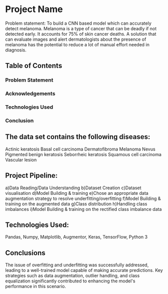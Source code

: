 # Project Name
Problem statement: To build a CNN based model which can accurately detect melanoma. Melanoma is a type of cancer that can be deadly if not detected early. It accounts for 75% of skin cancer deaths. A solution that can evaluate images and alert dermatologists about the presence of melanoma has the potential to reduce a lot of manual effort needed in diagnosis.

## Table of Contents
### Problem Statement
### Acknowledgements
### Technologies Used
### Conclusion

## The data set contains the following diseases:
Actinic keratosis
Basal cell carcinoma
Dermatofibroma
Melanoma
Nevus
Pigmented benign keratosis
Seborrheic keratosis
Squamous cell carcinoma
Vascular lesion

## Project Pipeline:
a)Data Reading/Data Understanding
b)Dataset Creation
c)Dataset visualisation
d)Model Building & training
e)Chose an appropriate data augmentation strategy to resolve underfitting/overfitting
f)Model Building & training on the augmented data
g)Class distribution
h)Handling class imbalances
i)Model Building & training on the rectified class imbalance data

## Technologies Used: 
Pandas, Numpy, Matplotlib,
Augmentor,
Keras,
TensorFlow,
Python 3

## Conclusions
The issue of overfitting and underfitting was successfully addressed, leading to a well-trained model capable of making accurate predictions. Key strategies such as data augmentation, outlier handling, and class equalization significantly contributed to enhancing the model's performance in this scenario.
